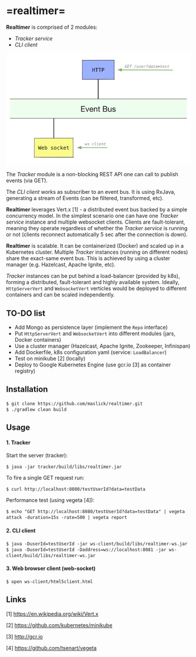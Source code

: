 # =realtimer=

**Realtimer** is comprised of 2 modules:
 * *Tracker service*
 * *CLI client*
 
![Realtimer architecture](realtimer.png)
 
The *Tracker* module is a non-blocking REST API one can call to publish events (via GET).

The *CLI client* works as subscriber to an event bus. It is using RxJava, generating a stream of Events (can be filtered, transformed, etc).

**Realtimer** leverages Vert.x [1] - a distributed event bus backed by a simple concurrency model.
In the simplest scenario one can have one *Tracker service* instance and multiple websocket clients. Clients are fault-tolerant, meaning they operate regardless of whether the *Tracker service* is running or not (clients reconnect automatically 5 sec after the connection is down).

**Realtimer** is scalable. It can be containerized (Docker) and scaled up in a Kubernetes cluster. Multiple *Tracker* instances (running on different nodes) share the exact-same event bus. This is achieved by using a cluster manager (e.g. Hazelcast, Apache Ignite, etc).

*Tracker* instances can be put behind a load-balancer (provided by k8s), forming a distributed, fault-tolerant and highly available system. Ideally, ``HttpServerVert`` and ``WebsocketVert`` verticles would be deployed to different containers and can be scaled independently.

## TO-DO list

* Add Mongo as persistence layer (implement the ``Repo`` interface)
* Put ``HttpServerVert`` and ``WebsocketVert`` into different modules (jars, Docker containers)
* Use a cluster manager (Hazelcast, Apache Ignite, Zookeeper, Infinispan)
* Add Dockerfile, k8s configuration yaml (service: ``LoadBalancer``)
* Test on minikube [2] (locally)
* Deploy to Google Kubernetes Engine (use gcr.io [3] as container registry)

## Installation

```
$ git clone https://github.com/maslick/realtimer.git
$ ./gradlew clean build
```

## Usage
#### 1. Tracker

Start the server (tracker):
```
$ java -jar tracker/build/libs/realtimer.jar
```

To fire a single GET request run:
```
$ curl http://localhost:8080/testUserId?data=testData
```

Performance test (using vegeta [4]):
```
$ echo "GET http://localhost:8080/testUserId?data=testData" | vegeta attack -duration=15s -rate=500 | vegeta report
```

#### 2. CLI client

```
$ java -DuserId=testUserId -jar ws-client/build/libs/realtimer-ws.jar
$ java -DuserId=testUserId -Daddress=ws://localhost:8081 -jar ws-client/build/libs/realtimer-ws.jar
```

#### 3. Web browser client (web-socket)

```
$ open ws-client/html5client.html
```

## Links

[1] https://en.wikipedia.org/wiki/Vert.x

[2] https://github.com/kubernetes/minikube

[3] http://gcr.io

[4] https://github.com/tsenart/vegeta
